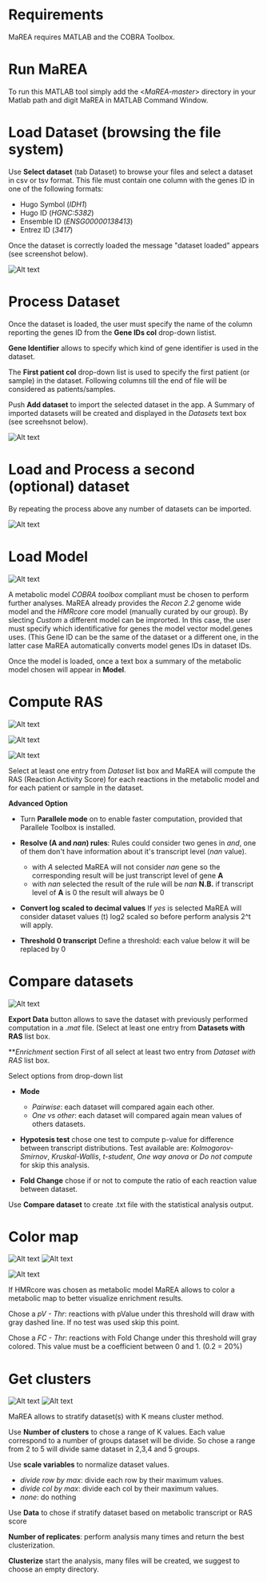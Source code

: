 # Requirements	
MaREA requires MATLAB and the COBRA Toolbox.

# Run MaREA
To run this MATLAB tool simply add the <*MaREA-master*> directory in your Matlab path and digit MaREA in MATLAB Command Window.

# Load Dataset (browsing the file system)

Use **Select dataset** (tab Dataset) to browse your files and select a dataset in csv or tsv format. This file must contain one column with the genes ID in one of the following formats:
- Hugo Symbol (*IDH1*)
- Hugo ID (*HGNC:5382*)
- Ensemble ID (*ENSG00000138413*)
- Entrez ID (*3417*)

Once the dataset is correctly loaded the message "dataset loaded" appears (see screenshot below).

![Alt text](https://raw.githubusercontent.com/BIMIB-DISCo/MaREA/master/Images/dataset_loaded.png?raw=true "Title")


# Process Dataset
Once the dataset is loaded, the user must specify the name of the column reporting the genes ID from the **Gene IDs col** drop-down listist.

**Gene Identifier** allows to specify which kind of gene identifier is used in the dataset.

The **First patient col** drop-down list is used to specify the first patient (or sample) in the dataset. Following columns till the end of file will be considered as patients/samples.


Push **Add dataset** to import the selected dataset in the app.
A Summary of  imported datasets will be created and displayed in the *Datasets* text box (see screehsnot below).

![Alt text](https://raw.githubusercontent.com/BIMIB-DISCo/MaREA/master/Images/addDataset.png?raw=true "Title")


# Load and Process a second (optional) dataset

By repeating the process above any number of datasets can be imported.

![Alt text](https://raw.githubusercontent.com/BIMIB-DISCo/MaREA/master/Images/second_dataset.png?raw=true "Title")


# Load Model
![Alt text](https://raw.githubusercontent.com/BIMIB-DISCo/MaREA/master/Images/metabolicModel.png?raw=true "Title")

A metabolic model *COBRA toolbox* compliant must be chosen to perform further analyses. MaREA already provides the *Recon 2.2*  genome wide model and the *HMRcore* core model (manually curated by our group). 
By slecting *Custom* a different model can be improrted. In this case, the user must specify which identificative for genes the model vector model.genes uses. (This Gene ID can be the same of the dataset or a different one, in the latter case MaREA automatically converts model genes IDs in dataset IDs.

Once the model is loaded, once a text box a summary of the metabolic model chosen will appear in **Model**. 

# Compute RAS

![Alt text](https://raw.githubusercontent.com/BIMIB-DISCo/MaREA/master/Images/computeRAS.png?raw=true "Title")


![Alt text](https://raw.githubusercontent.com/BIMIB-DISCo/MaREA/master/Images/advancedOptions.png?raw=true "Title")


![Alt text](https://raw.githubusercontent.com/BIMIB-DISCo/MaREA/master/Images/RASready.png?raw=true "Title")


Select at least one entry from *Dataset* list box and MaREA will compute the RAS (Reaction Activity Score) for each reactions in the metabolic model and for each patient or sample in the dataset. 

**Advanced Option** 
 - Turn **Parallele mode** on to enable faster computation, provided that Parallele Toolbox is installed.
 
 - **Resolve (A and *nan*) rules**: Rules could consider two genes in *and*, one of them don't have information about it's transcript level (*nan* value).
	- with *A* selected MaREA will not consider *nan* gene so the corresponding result will be just transcript level of gene **A**
	- with *nan* selected the result of the rule will be *nan*
	**N.B.** if transcript level of **A** is 0 the result will always be 0
	
 - **Convert log scaled to decimal values**
	If *yes* is selected MaREA will consider dataset values (t) log2 scaled so before perform analysis 2^t will apply.

 - **Threshold 0 transcript**
	Define a threshold: each value below it will be replaced by 0


# Compare datasets
![Alt text](https://raw.githubusercontent.com/BIMIB-DISCo/MaREA/master/Images/compareDatasets.png?raw=true "Title")

**Export Data** button allows to save the dataset with previously performed computation in a *.mat* file. (Select at least one entry from **Datasets with RAS** list box.


***Enrichment* section
First of all select at least two entry from *Dataset with RAS* list box.

Select options from drop-down list
 - **Mode**
	- *Pairwise*: each dataset will compared again each other.
	- *One vs other*: each dataset will compared again mean values of others datasets.

 - **Hypotesis test** chose one test to compute p-value for difference between transcript distributions. Test available are: *Kolmogorov-Smirnov*, *Kruskal-Wallis*, *t-student*, *One way anova* or *Do not compute* for skip this analysis.
 
 - **Fold Change** chose if or not to compute the ratio of each reaction value between dataset.
 
 Use **Compare dataset** to create .txt file with the statistical analysis output.
	
# Color map

![Alt text](https://raw.githubusercontent.com/BIMIB-DISCo/MaREA/master/Images/colorMap.png?raw=true "Title")
![Alt text](https://raw.githubusercontent.com/BIMIB-DISCo/MaREA/master/Images/map_enriched.png?raw=true "Title")

![Alt text](https://raw.githubusercontent.com/BIMIB-DISCo/MaREA/master/Images/mapDownloaded.png?raw=true "Title")

If HMRcore was chosen as metabolic model MaREA allows to color a metabolic map to better visualize enrichment results. 

Chose a *pV - Thr*: reactions with pValue under this threshold will draw with gray dashed line. If no test was used skip this point.

Chose a *FC - Thr*: reactions with Fold Change under this threshold will gray colored. This value must be a coefficient between 0 and 1. (0.2 = 20%)

# Get clusters

![Alt text](https://raw.githubusercontent.com/BIMIB-DISCo/MaREA/master/Images/getClusters.png?raw=true "Title")
![Alt text](https://raw.githubusercontent.com/BIMIB-DISCo/MaREA/master/Images/clustersDownloaded.png?raw=true "Title")

MaREA allows to stratify dataset(s) with K means cluster method.

Use **Number of clusters** to chose a range of K values. Each value correspond to a  number of groups dataset will be divide. So chose a range from 2 to 5 will divide same dataset in 2,3,4 and 5 groups. 

Use **scale variables** to normalize dataset values.
 - *divide row by max*: divide each row by their maximum values.
 - *divide col by max*: divide each col by their maximum values.
 - *none*: do nothing
 
Use **Data** to chose if stratify dataset based on metabolic transcript or RAS score

**Number of replicates**: perform analysis many times and return the best clusterization.

**Clusterize** start the analysis, many files will be created, we suggest to choose an empty directory.


